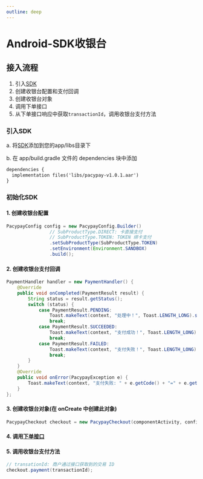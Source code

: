 ```yaml
---
outline: deep
---
```


<script setup>

</script>

# Android-SDK收银台

## 接入流程
1. 引入[SDK](https://v3-doc.pacypay.com/android/pacypay-v1.0.1.aar)
2. 创建收银台配置和支付回调
3. 创建收银台对象
4. 调用下单接口
5. 从下单接口响应中获取`transactionId`，调用收银台支付方法


### 引入SDK

a. 将[SDK](https://v3-doc.pacypay.com/android/pacypay-v1.0.1.aar)添加到您的app/libs目录下

b. 在 app/build.gradle 文件的 dependencies 块中添加

```txt
dependencies {
  implementation files('libs/pacypay-v1.0.1.aar')
}
```

### 初始化SDK

#### 1. 创建收银台配置

```java
PacypayConfig config = new PacypayConfig.Builder()
                // SubProductType.DIRECT: 卡直接支付  
                // SubProductType.TOKEN: TOKEN 绑卡支付
                .setSubProductType(SubProductType.TOKEN) 
                .setEnvironment(Environment.SANDBOX)
                .build();
```

#### 2. 创建收银台支付回调

```java
PaymentHandler handler = new PaymentHandler() {
    @Override
    public void onCompleted(PaymentResult result) {
        String status = result.getStatus();
        switch (status) {
            case PaymentResult.PENDING:
                Toast.makeText(context, "处理中！", Toast.LENGTH_LONG).show();
                break;
            case PaymentResult.SUCCEEDED:
                Toast.makeText(context, "支付成功！", Toast.LENGTH_LONG).show();
                break;
            case PaymentResult.FAILED:
                Toast.makeText(context, "支付失败！", Toast.LENGTH_LONG).show();
                break;
        }
    }
    @Override
    public void onError(PacypayException e) {
        Toast.makeText(context, "支付失败: " + e.getCode() + "=" + e.getMessage(), Toast.LENGTH_LONG).show();
    }
};
```

#### 3. 创建收银台对象(在 onCreate 中创建此对象)

```java
PacypayCheckout checkout = new PacypayCheckout(componentActivity, config, handler);
```

#### 4. 调用[下单接口](sdk-do-transaction)


#### 5. 调用收银台支付方法

```java
// transationId: 商户通过接口获取到的交易 ID
checkout.payment(transactionId);
```

